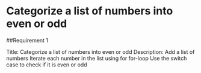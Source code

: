 # Categorize a list of numbers into even or odd


##Requirement 1

Title: Categorize a list of numbers into even or odd
Description: Add a list of numbers 
Iterate each number in the list using for for-loop 
Use the switch case to check if it is even or odd